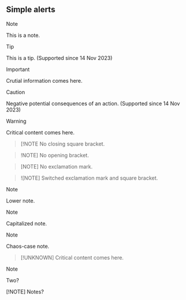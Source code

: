 ## Simple alerts

> [!NOTE]
> This is a note.

> [!TIP]
> This is a tip. (Supported since 14 Nov 2023)

> [!IMPORTANT]
> Crutial information comes here.

> [!CAUTION]
> Negative potential consequences of an action. (Supported since 14 Nov 2023)

> [!WARNING]
> Critical content comes here.

> [!NOTE
> No closing square bracket.

> !NOTE]
> No opening bracket.

> [NOTE]
> No exclamation mark.

> ![NOTE]
> Switched exclamation mark and square bracket.

> [!note]
> Lower note.

> [!Note]
> Capitalized note.

> [!nOtE]
> Chaos-case note.

> [!UNKNOWN]
> Critical content comes here.

> [!NOTE]
> Two?
>
> [!NOTE]
> Notes?
